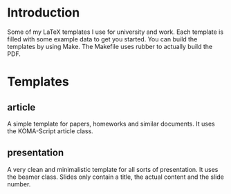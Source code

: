 # Introduction

Some of my LaTeX templates I use for university and work. Each template is filled with some example data to get you started. You can build the templates by using Make. The Makefile uses rubber to actually build the PDF.

# Templates

## article
A simple template for papers, homeworks and similar documents. It uses the KOMA-Script article class.

## presentation
A very clean and minimalistic template for all sorts of presentation. It uses the beamer class. Slides only contain a title, the actual content and the slide number.